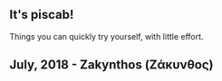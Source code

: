 ## It's piscab!

Things you can quickly try yourself, with little effort.

## July, 2018 - Zakynthos (Ζάκυνθος)

